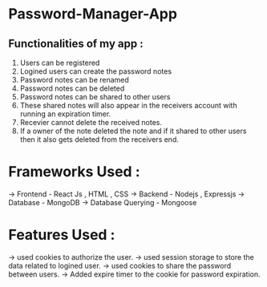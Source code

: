 # Password-Manager-App

## Functionalities of my app :
1. Users can be registered
2. Logined users can create the password notes
3. Password notes can be renamed
4. Password notes can be deleted
5. Password notes can be shared to other users
6. These shared notes will also appear in the receivers account with running an expiration timer.
7. Recevier cannot delete the received notes.
8. If a owner of the note deleted the note and if it shared to other users then it also gets deleted from the receivers end.

# Frameworks Used :
-> Frontend - React Js , HTML , CSS
-> Backend - Nodejs , Expressjs
-> Database - MongoDB
-> Database Querying - Mongoose

# Features Used :
-> used cookies to authorize the user.
-> used session storage to store the data related to logined user.
-> used cookies to share the password between users.
-> Added expire timer to the cookie for password expiration.

